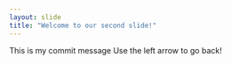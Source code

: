 ```yaml
---
layout: slide
title: "Welcome to our second slide!"
---
```

This is my commit message
Use the left arrow to go back!
